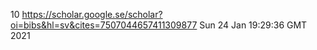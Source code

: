 10
https://scholar.google.se/scholar?oi=bibs&hl=sv&cites=7507044657411309877
Sun 24 Jan 19:29:36 GMT 2021




